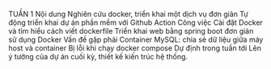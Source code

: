 TUẦN 1
    Nội dung
        Nghiên cứu docker, triển khai một dịch vụ đơn giản
        Tự động triển khai dự án phần mềm với Github Action
    Công việc 
        Cài đặt Docker và tìm hiểu cách viết dockerfile
        Triển khai web bằng spring boot đơn giản sử dụng Docker
    Vấn đề gặp phải
        Container MySQL: chia sẻ dữ liệu giữa máy host và container
        Bị lỗi khi chạy docker compose
    Dự định trong tuần tới
        Lên ý tưởng của dự án cuối kỳ, thiết kế kiến trúc hệ thống.

